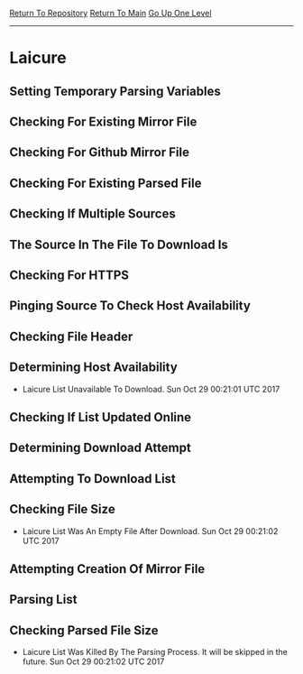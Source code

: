 [Return To Repository](https://github.com/deathbybandaid/piholeparser/)
[Return To Main](https://github.com/deathbybandaid/piholeparser/blob/master/RecentRunLogs/Mainlog.md)
[Go Up One Level](https://github.com/deathbybandaid/piholeparser/blob/master/RecentRunLogs/TopLevelScripts/30-Processing-Blacklists.md)
____________________________________
# Laicure
## Setting Temporary Parsing Variables
## Checking For Existing Mirror File
## Checking For Github Mirror File
## Checking For Existing Parsed File
## Checking If Multiple Sources
## The Source In The File To Download Is
## Checking For HTTPS
## Pinging Source To Check Host Availability
## Checking File Header
## Determining Host Availability
* Laicure List Unavailable To Download. Sun Oct 29 00:21:01 UTC 2017
## Checking If List Updated Online
## Determining Download Attempt
## Attempting To Download List
## Checking File Size
* Laicure List Was An Empty File After Download. Sun Oct 29 00:21:02 UTC 2017
## Attempting Creation Of Mirror File
## Parsing List
## Checking Parsed File Size
* Laicure List Was Killed By The Parsing Process. It will be skipped in the future. Sun Oct 29 00:21:02 UTC 2017
